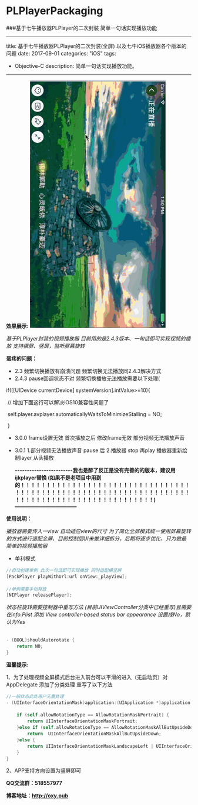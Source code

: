 # PLPlayerPackaging
###基于七牛播放器PLPlayer的二次封装
简单一句话实现播放功能

---
title: 基于七牛播放器PLPlayer的二次封装(全屏) 以及七牛iOS播放器各个版本的问题
date: 2017-09-01 
categories: "iOS"
tags:
- Objective-C
  description: 简单一句话实现播放功能。
---

**效果展示:**
![](https://raw.githubusercontent.com/enamor/ScreenImage/master/PLPlayerPackaging/show.gif)

*基于PLPlayer封装的视频播放器  目前用的是2.4.3版本、一句话即可实现视频的播放 支持横屏、竖屏，监听屏幕旋转*

**蛋疼的问题：**

* 2.3 频繁切换播放有崩溃问题 频繁切换无法播放同2.4.3解决方式
* 2.4.3  pause回调状态不对  频繁切换播放无法播放需要以下处理(

if([[UIDevice currentDevice] systemVersion].intValue>=10){

​        // 增加下面这行可以解决iOS10兼容性问题了

​        self.player.avplayer.automaticallyWaitsToMinimizeStalling = NO;

​    }

*  3.0.0 frame设置无效 首次播放之后 修改frame无效 部分视频无法播放声音

* 3.0.1  1.部分视频无法播放声音 pause 后  2.播放器 stop 再play 播放器重新绘制layer 从头播放

  **------------------------我也是醉了反正是没有完善的的版本，建议用ijkplayer替换 (如果不是老项目中用到的！！！！！！！！！！！！！！！！！！！！！！！！！！！！！！！！！！！！！！！！！！！！！！！！！！！！！！！！！！！！！！！！！！！！！！！！！！！！！！！！！！！！！！！！！！！！！！)————————————**



**使用说明：**

*播放器需要传入一view 自动适应view的尺寸 为了简化全屏模式统一使用屏幕旋转的方式进行适配全屏、目前控制层UI未做详细拆分，后期将逐步优化、只为做最简单的视频播放器*

* 单利模式

~~~objective-c
//自动创建单例 此次一句话即可实现播放 同时适配横竖屏
[PackPlayer playWithUrl:url onView:_playView];

//单例需要手动释放
[NIPlayer releasePlayer];
~~~


*状态栏旋转需要控制器中重写方法 (目前UIViewController分类中已经重写)且需要在info.Plist 添加 View controller-based status bar appearance 设置成No，默认为Yes*

~~~objective-c

- (BOOL)shouldAutorotate {
    return NO;
}
~~~




**温馨提示:**

1、为了处理视频全屏模式后台进入前台可以平滑的进入（无启动页）对AppDelegate 添加了分类处理 重写了以下方法

~~~objective-c
//一般状态此处用户无需处理
- (UIInterfaceOrientationMask)application:(UIApplication *)application supportedInterfaceOrientationsForWindow:(UIWindow *)window {
    
    if (self.allowRotationType == AllowRotationMaskPortrait) {
        return UIInterfaceOrientationMaskPortrait;
    }else if (self.allowRotationType == AllowRotationMaskAllButUpsideDown) {
        return  UIInterfaceOrientationMaskAllButUpsideDown;
    }else {
        return UIInterfaceOrientationMaskLandscapeLeft | UIInterfaceOrientationMaskLandscapeRight;
    }
}
~~~

2、APP支持方向设置为竖屏即可


**QQ交流群：518557977**

**博客地址：http://oxy.pub**